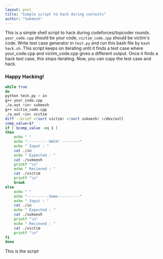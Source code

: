 ```yaml
---
layout: post
title: "Simple script to hack during contests"
authir: "Sukeesh"
---
```


This is a simple shell script to hack during codeforces/topcoder rounds. `your_code.cpp` should be your code, `victim_code.cpp` should be victim's code. Write test case generator in `test.py` and run this bash file by `bash hack.sh`. This script keeps on iterating until it finds a test case where your_code.cpp and victim_code.cpp gives a different output. Once it finds a hack test case, this stops iterating. Now, you can copy the test case and hack.

### Happy Hacking!


```bash
while true
do
python test.py > in
g++ your_code.cpp
./a.out <in> sukeesh
g++ victim_code.cpp
./a.out <in> victim
diff --brief <(sort victim) <(sort sukeesh) >/dev/null
comp_value=$?
if [ $comp_value -eq 1 ]
then
	echo " "
	echo "--------- HACK! --------"
	echo " Input : "
	cat ./in
	echo " Expected : "
	cat ./sukeesh
	printf "\n"
	echo " Recieved : "
	cat ./victim
	printf "\n"
	break
else
	echo " "
	echo "----------Same----------"
	echo " Input : "
	cat ./in
	echo " Expected : "
	cat ./sukeesh
	printf "\n"
	echo " Recieved : "
	cat ./victim
	printf "\n"
fi
done

```

This is the script